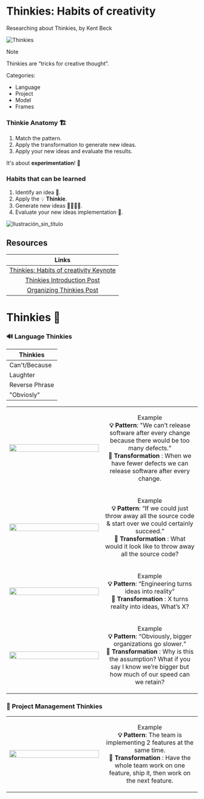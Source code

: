 # Thinkies: Habits of creativity

Researching about Thinkies, by Kent Beck

![Thinkies](https://github.com/user-attachments/assets/e3abd11c-6d20-4765-9878-1bf78bb6e0e4)

> [!NOTE]
> Thinkies are “tricks for creative thought”.

Categories:
- Language
- Project
- Model
- Frames

### Thinkie Anatomy 🏗️

1. Match the pattern.
2. Apply the transformation to generate new ideas.
3. Apply your new ideas and evaluate the results.

It's about **experimentation**! 🧪

### Habits that can be learned

1. Identify an idea 📍.
2. Apply the 💡 **Thinkie**.
3. Generate new ideas 🌱🌱🌱🌱.
4. Evaluate your new ideas implementation 🚀.

![Ilustración_sin_título](https://github.com/user-attachments/assets/0743e20e-e696-4c50-b9dd-31e8cddae65f)


## Resources

|Links|
|:-----:|
|[Thinkies: Habits of creativity Keynote](https://www.youtube.com/watch?v=MiGUxPEtZHg)|
|[Thinkies Introduction Post](https://tidyfirst.substack.com/p/thinkies-introduction)|
|[Organizing Thinkies Post](https://tidyfirst.substack.com/p/organizing-thinkies)|

# Thinkies 🌱

### 🔊 Language Thinkies 

| Thinkies |
|--------|
| Can't/Because |
| Laughter |
| Reverse Phrase |
| "Obviosly" |

<table width="100%">
  <!-- Row Start -->
  <tr>
    <td width="50%">
     <img src="https://github.com/user-attachments/assets/a1b688c2-4a51-4605-971c-1baec86b511d" width="100%"/>
    </td>
    <td>
      <p align="center">
        Example<br>
        <b>💡 Pattern</b>: "We can’t release software after every change because there would be too many defects."<br>
        <b> 🚀 Transformation </b>: When we have fewer defects we can release software after every change.
      </p>
    </td>
  </tr>
  <!-- Row End -->
  <!-- Row Start -->
  <tr>
    <td width="50%"> 
     <img src="https://github.com/user-attachments/assets/279b44c9-9f86-44e3-93d1-045a9f8f7218" width="100%"/>
    </td>
    <td>
      <p align="center">
        Example<br>
        <b>💡 Pattern</b>: “If we could just throw away all the source code & start over we could certainly succeed.”<br>
        <b> 🚀 Transformation </b>: What would it look like to throw away all the source code?
      </p>
    </td>
  </tr>
  <!-- Row End -->
  <!-- Row Start -->
  <tr>
    <td width="50%">
     <img src="https://github.com/user-attachments/assets/383f5f91-63f3-4743-876d-8f54e012c330" width="100%"/>
    </td>
    <td>
      <p align="center">
        Example<br>
        <b>💡 Pattern</b>: “Engineering turns ideas into reality”<br>
        <b>🚀 Transformation </b>: X turns reality into ideas, What’s X?
      </p>
    </td>
  </tr>
  <!-- Row End -->
  <!-- Row Start -->
  <tr>
    <td width="50%">
     <img src="https://github.com/user-attachments/assets/a95ba9ad-6e8f-4ca8-90ff-4400016a45f7" width="100%"/>
    </td>
    <td>
      <p align="center">
        Example<br>
        <b>💡 Pattern</b>: “Obviously, bigger organizations go slower.”<br>
        <b>🚀 Transformation </b>: Why is this the assumption? What if you say I know we’re bigger but how much of our speed can we retain?
      </p>
    </td>
  </tr>
  <!-- Row End -->
</table>

### 💼 Project Management Thinkies

<table width="100%">
  <!-- Row Start -->
  <tr>
    <td width="50%"> 
     <img src="https://github.com/user-attachments/assets/729ba504-6fe1-4576-969c-08c63ab559e6" width="100%"/>
    </td>
    <td>
      <p align="center">
        Example<br>
        <b>💡 Pattern</b>: The team is implementing 2 features at the same time. <br>
        <b> 🚀 Transformation </b>: Have the whole team work on one feature, ship it, then work on the next feature.
      </p>
    </td>
  </tr>
  <!-- Row End -->
</table>

